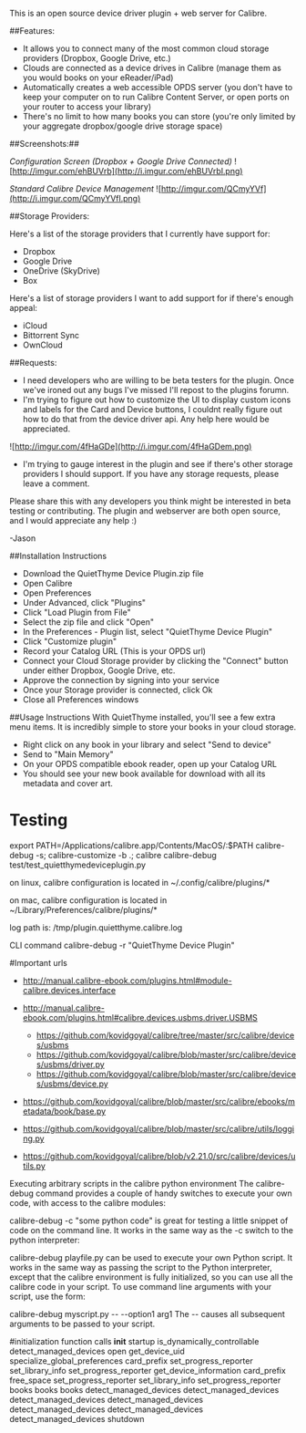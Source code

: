 

This is an open source device driver plugin + web server for Calibre. 

##Features:

- It allows you to connect many of the most common cloud storage providers (Dropbox, Google Drive, etc.)
- Clouds are connected as a device drives in Calibre (manage them as you would books on your eReader/iPad)
- Automatically creates a web accessible OPDS server (you don't have to keep your computer on to run Calibre Content Server, or open ports on your router to access your library)
- There's no limit to how many books you can store (you're only limited by your aggregate dropbox/google drive storage space)

##Screenshots:##

_Configuration Screen (Dropbox + Google Drive Connected)_
![http://imgur.com/ehBUVrb](http://i.imgur.com/ehBUVrbl.png)


_Standard Calibre Device Management_
![http://imgur.com/QCmyYVf](http://i.imgur.com/QCmyYVfl.png)


##Storage Providers:

Here's a list of the storage providers that I currently have support for: 
- Dropbox
- Google Drive
- OneDrive (SkyDrive)
- Box

Here's a list of storage providers I want to add support for if there's enough appeal:
- iCloud
- Bittorrent Sync
- OwnCloud

##Requests:
- I need developers who are willing to be beta testers for the plugin. Once we've ironed out any bugs I've missed I'll repost to the plugins forumn. 
- I'm trying to figure out how to customize the UI to display custom icons and labels for the Card and Device buttons, I couldnt really figure out how to do that from the device driver api. Any help here would be appreciated. 

![http://imgur.com/4fHaGDe](http://i.imgur.com/4fHaGDem.png)

- I'm trying to gauge interest in the plugin and see if there's other storage providers I should support. If you have any storage requests, please leave a comment.

Please share this with any developers you think might be interested in beta testing or contributing. The plugin and webserver are both open source, and I would appreciate any help :)

-Jason


##Installation Instructions

- Download the QuietThyme Device Plugin.zip file
- Open Calibre
- Open Preferences
- Under Advanced, click "Plugins"
- Click "Load Plugin from File"
- Select the zip file and click "Open"
- In the Preferences - Plugin list, select "QuietThyme Device Plugin"
- Click "Customize plugin"
- Record your Catalog URL (This is your OPDS url)
- Connect your Cloud Storage provider by clicking the "Connect" button under either Dropbox, Google Drive, etc.
- Approve the connection by signing into your service
- Once your Storage provider is connected, click Ok
- Close all Preferences windows


##Usage Instructions
With QuietThyme installed, you'll see a few extra menu items. It is incredibly simple to store your books in your cloud storage. 

- Right click on any book in your library and select "Send to device"
- Send to "Main Memory" 
- On your OPDS compatible ebook reader, open up your Catalog URL
- You should see your new book available for download with all its metadata and cover art. 





# Testing
export PATH=/Applications/calibre.app/Contents/MacOS/:$PATH
calibre-debug -s; calibre-customize -b .; calibre
calibre-debug test/test_quietthymedeviceplugin.py

on linux, calibre configuration is located in
~/.config/calibre/plugins/*

on mac, calibre configuration is located in
~/Library/Preferences/calibre/plugins/*

log path is:
/tmp/plugin.quietthyme.calibre.log


CLI command 
calibre-debug -r "QuietThyme Device Plugin"

#Important urls
- http://manual.calibre-ebook.com/plugins.html#module-calibre.devices.interface
- http://manual.calibre-ebook.com/plugins.html#calibre.devices.usbms.driver.USBMS
    - https://github.com/kovidgoyal/calibre/tree/master/src/calibre/devices/usbms
    - https://github.com/kovidgoyal/calibre/blob/master/src/calibre/devices/usbms/driver.py
    - https://github.com/kovidgoyal/calibre/blob/master/src/calibre/devices/usbms/device.py
- https://github.com/kovidgoyal/calibre/blob/master/src/calibre/ebooks/metadata/book/base.py

- https://github.com/kovidgoyal/calibre/blob/master/src/calibre/utils/logging.py
- https://github.com/kovidgoyal/calibre/blob/v2.21.0/src/calibre/devices/utils.py



Executing arbitrary scripts in the calibre python environment
The calibre-debug command provides a couple of handy switches to execute your own code, with access to the calibre modules:

calibre-debug -c "some python code"
is great for testing a little snippet of code on the command line. It works in the same way as the -c switch to the python interpreter:

calibre-debug playfile.py
can be used to execute your own Python script. It works in the same way as passing the script to the Python interpreter, except that the calibre environment is fully initialized, so you can use all the calibre code in your script. To use command line arguments with your script, use the form:

calibre-debug myscript.py -- --option1 arg1
The -- causes all subsequent arguments to be passed to your script.






#initialization function calls
__init__
startup
is_dynamically_controllable
detect_managed_devices
open
get_device_uid
specialize_global_preferences
card_prefix
set_progress_reporter
set_library_info
set_progress_reporter
get_device_information
card_prefix
free_space
set_progress_reporter
set_library_info
set_progress_reporter
books
books
books
detect_managed_devices
detect_managed_devices
detect_managed_devices
detect_managed_devices
detect_managed_devices
detect_managed_devices
detect_managed_devices
shutdown

